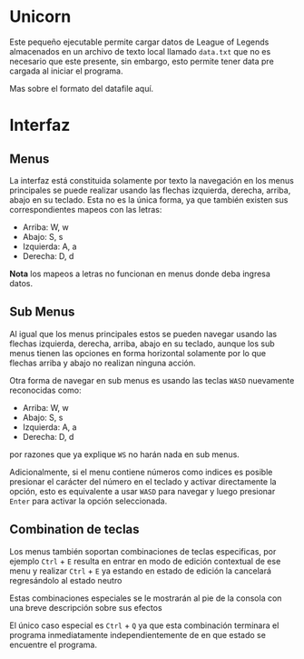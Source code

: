 # Unicorn

Este pequeño ejecutable permite cargar datos de League of Legends almacenados en un archivo de texto
local llamado `data.txt` que no es necesario que este presente, sin embargo, esto permite tener data
pre cargada al iniciar el programa.

Mas sobre el formato del datafile aquí.

# Interfaz

## Menus
La interfaz está constituida solamente por texto la navegación en los menus principales se puede
realizar usando las flechas izquierda, derecha, arriba, abajo en su teclado.
Esta no es la única forma, ya que también existen sus correspondientes mapeos con las letras:
- Arriba: W, w
- Abajo: S, s
- Izquierda: A, a
- Derecha: D, d

__Nota__ los mapeos a letras no funcionan en menus donde deba ingresa datos.

## Sub Menus
Al igual que los menus principales estos se pueden navegar usando las flechas izquierda, derecha, arriba,
abajo en su teclado, aunque los sub menus tienen las opciones en forma horizontal solamente por lo que
flechas arriba y abajo no realizan ninguna acción.

Otra forma de navegar en sub menus es usando las teclas `WASD` nuevamente reconocidas como:
- Arriba: W, w
- Abajo: S, s
- Izquierda: A, a
- Derecha: D, d

por razones que ya explique `WS` no harán nada en sub menus.

Adicionalmente, si el menu contiene números como indices es posible presionar el carácter del número
en el teclado y activar directamente la opción, esto es equivalente a usar `WASD` para navegar y luego presionar
`Enter` para activar la opción seleccionada.

## Combination de teclas
Los menus también soportan combinaciones de teclas especificas, por ejemplo `Ctrl` + `E` resulta en entrar en modo de edición
contextual de ese menu y realizar  `Ctrl` + `E` ya estando en estado de edición la cancelará regresándolo al estado neutro

Estas combinaciones especiales se le mostrarán al pie de la consola con una breve descripción sobre sus efectos

El único caso especial es `Ctrl` + `Q` ya que esta combinación terminara el programa inmediatamente
independientemente de en que estado se encuentre el programa.